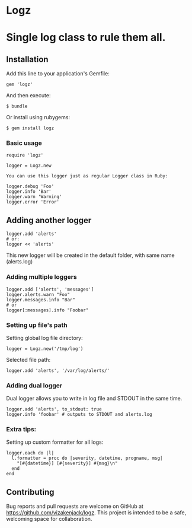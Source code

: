 # Logz

# Single log class to rule them all.

## Installation

Add this line to your application's Gemfile:

```
gem 'logz'
```

And then execute:

    $ bundle

Or install using rubygems:

    $ gem install logz

### Basic usage

```
require 'logz'

logger = Logz.new

You can use this logger just as regular Logger class in Ruby:

logger.debug 'Foo'
logger.info 'Bar'
logger.warn 'Warning'
logger.error 'Error'
```

## Adding another logger

```
logger.add 'alerts'
# or:
logger << 'alerts'
```

This new logger will be created in the default folder, with same name (alerts.log)


### Adding multiple loggers

```
logger.add ['alerts', 'messages']
logger.alerts.warn "Foo"
logger.messages.info "Bar"
# or
logger[:messages].info "Foobar"
```

### Setting up file's path

Setting global log file directory:
```
logger = Logz.new('/tmp/log')
```

Selected file path:
```
logger.add 'alerts', '/var/log/alerts/'
```

### Adding dual logger

Dual logger allows you to write in log file and STDOUT in the same time.

```
logger.add 'alerts', to_stdout: true
logger.info 'foobar' # outputs to STDOUT and alerts.log
```

### Extra tips:

Setting up custom formatter for all logs:
```
logger.each do |l|
  l.formatter = proc do |severity, datetime, progname, msg|
    "[#{datetime}] [#{severity}] #{msg}\n"
  end
end
```


## Contributing

Bug reports and pull requests are welcome on GitHub at https://github.com/vizakenjack/logz. This project is intended to be a safe, welcoming space for collaboration.

